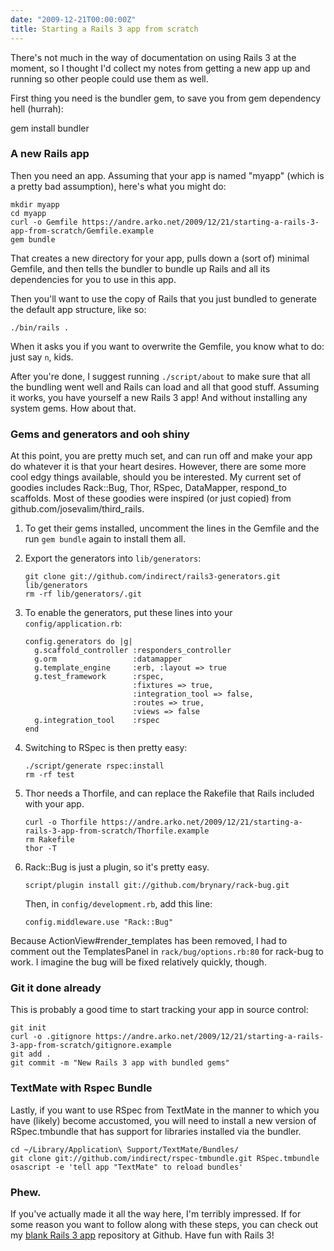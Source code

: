 ```yaml
---
date: "2009-12-21T00:00:00Z"
title: Starting a Rails 3 app from scratch
---
```



There's not much in the way of documentation on using Rails 3 at the moment, so I thought I'd collect my notes from getting a new app up and running so other people could use them as well.

First thing you need is the bundler gem, to save you from gem dependency hell (hurrah):

  gem install bundler


### A new Rails app

Then you need an app. Assuming that your app is named "myapp" (which is a pretty bad assumption), here's what you might do:

    mkdir myapp
    cd myapp
    curl -o Gemfile https://andre.arko.net/2009/12/21/starting-a-rails-3-app-from-scratch/Gemfile.example
    gem bundle

That creates a new directory for your app, pulls down a (sort of) minimal Gemfile, and then tells the bundler to bundle up Rails and all its dependencies for you to use in this app.

Then you'll want to use the copy of Rails that you just bundled to generate the default app structure, like so:

    ./bin/rails .

When it asks you if you want to overwrite the Gemfile, you know what to do: just say `n`, kids.

After you're done, I suggest running `./script/about` to make sure that all the bundling went well and Rails can load and all that good stuff. Assuming it works, you have yourself a new Rails 3 app! And without installing any system gems. How about that.


### Gems and generators and ooh shiny

At this point, you are pretty much set, and can run off and make your app do whatever it is that your heart desires. However, there are some more cool edgy things available, should you be interested. My current set of goodies includes Rack::Bug, Thor, RSpec, DataMapper, respond_to scaffolds. Most of these goodies were inspired (or just copied) from github.com/josevalim/third_rails.

  1. To get their gems installed, uncomment the lines in the Gemfile and the run `gem bundle` again to install them all.

  2. Export the generators into `lib/generators`:

         git clone git://github.com/indirect/rails3-generators.git lib/generators
         rm -rf lib/generators/.git

  3. To enable the generators, put these lines into your `config/application.rb`:
        
         config.generators do |g|
           g.scaffold_controller :responders_controller
           g.orm                 :datamapper
           g.template_engine     :erb, :layout => true
           g.test_framework      :rspec,
                                 :fixtures => true,
                                 :integration_tool => false,
                                 :routes => true,
                                 :views => false
           g.integration_tool    :rspec
         end

  4. Switching to RSpec is then pretty easy:

         ./script/generate rspec:install
         rm -rf test

  5. Thor needs a Thorfile, and can replace the Rakefile that Rails included with your app.

         curl -o Thorfile https://andre.arko.net/2009/12/21/starting-a-rails-3-app-from-scratch/Thorfile.example
         rm Rakefile
         thor -T

  6. Rack::Bug is just a plugin, so it's pretty easy.

         script/plugin install git://github.com/brynary/rack-bug.git

     Then, in `config/development.rb`, add this line:

         config.middleware.use "Rack::Bug"
  
  Because ActionView#render_templates has been removed, I had to comment out the TemplatesPanel in `rack/bug/options.rb:80` for rack-bug to work. I imagine the bug will be fixed relatively quickly, though.

### Git it done already

This is probably a good time to start tracking your app in source control:

    git init
    curl -o .gitignore https://andre.arko.net/2009/12/21/starting-a-rails-3-app-from-scratch/gitignore.example
    git add .
    git commit -m "New Rails 3 app with bundled gems"


### TextMate with Rspec Bundle

Lastly, if you want to use RSpec from TextMate in the manner to which you have (likely) become accustomed, you will need to install a new version of RSpec.tmbundle that has support for libraries installed via the bundler.

    cd ~/Library/Application\ Support/TextMate/Bundles/
    git clone git://github.com/indirect/rspec-tmbundle.git RSpec.tmbundle
    osascript -e 'tell app "TextMate" to reload bundles'


### Phew.

If you've actually made it all the way here, I'm terribly impressed. If for some reason you want to follow along with these steps, you can check out my [blank Rails 3 app](https://github.com/indirect/rails3-app) repository at Github. Have fun with Rails 3!